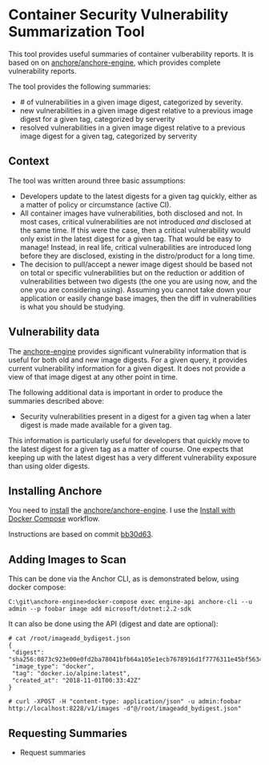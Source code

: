 # Container Security Vulnerability Summarization Tool

This tool provides useful summaries of container vulberability reports. It is based on on [anchore/anchore-engine](https://github.com/anchore/anchore-engine), which provides complete vulnerability reports.

The tool provides the following summaries:

- \# of vulnerabilities in a given image digest, categorized by severity.
- new vulnerabilities in a given image digest relative to a previous image digest for a given tag, categorized by serverity
- resolved vulnerabilities in a given image digest relative to a previous image digest for a given tag, categorized by serverity

## Context

The tool was written around three basic assumptions:

- Developers update to the latest digests for a given tag quickly, either as a matter of policy or circumstance (active CI).
- All container images have vulnerabilities, both disclosed and not. In most cases, critical vulnerabilities are not  introduced *and* disclosed at the same time. If this were the case, then a critical vulnerability would only exist in the latest digest for a given tag. That would be easy to manage! Instead, in real life, critical vulnerabilities are introduced long before they are disclosed, existing in the distro/product for a long time.
- The decision to pull/accept a newer image digest should be based not on total or specific vulnerabilities but on the reduction or addition of vulnerabilities between two digests (the one you are using now, and the one you are considering using). Assuming you cannot take down your application or easily change base images, then the diff in vulnerabilities is what you should be studying.

## Vulnerability data

The [anchore-engine](https://github.com/anchore/anchore-engine) provides significant vulnerability information that is useful for both old and new image digests. For a given query, it provides current vulnerability information for a given digest. It does not provide a view of that image digest at any other point in time.

The following additional data is important in order to produce the summaries described above:

- Security vulnerabilities present in a digest for a given tag when a later digest is made made available for a given tag.

This information is particularly useful for developers that quickly move to the latest digest for a given tag as a matter of course. One expects that keeping up with the latest digest has a very different vulnerability exposure than using older digests.

## Installing Anchore

You need to [install](https://anchore.freshdesk.com/support/solutions/articles/36000020728-overview) the [anchore/anchore-engine](https://github.com/anchore/anchore-engine). I use the [Install with Docker Compose](https://anchore.freshdesk.com/support/solutions/articles/36000020729-install-with-docker-compose) workflow.

Instructions are based on commit [bb30d63](https://github.com/anchore/anchore-engine/commit/bb30d636a98a9e15a189f85bb9ce25564a88c51c).

## Adding Images to Scan

This can be done via the Anchor CLI, as is demonstrated below, using docker compose:

```console
C:\git\anchore-engine>docker-compose exec engine-api anchore-cli --u admin --p foobar image add microsoft/dotnet:2.2-sdk
```

It can also be done using the API (digest and date are optional):

```console
# cat /root/imageadd_bydigest.json
{
 "digest": "sha256:0873c923e00e0fd2ba78041bfb64a105e1ecb7678916d1f7776311e45bf5634b",
 "image_type": "docker",
 "tag": "docker.io/alpine:latest",
 "created_at": "2018-11-01T00:33:42Z"
}
​
# curl -XPOST -H "content-type: application/json" -u admin:foobar http://localhost:8228/v1/images -d"@/root/imageadd_bydigest.json"
```

## Requesting Summaries


- Request summaries


